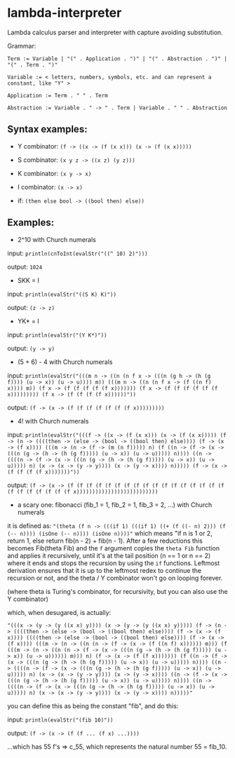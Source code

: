 # lambda-interpreter
Lambda calculus parser and interpreter with capture avoiding substitution.

Grammar:
    
	Term := Variable | "(" . Application . ")" | "(" . Abstraction . ")" | "(" . Term . ")"
    
	Variable := < letters, numbers, symbols, etc. and can represent a constant, like "Y" >
    
	Application := Term . " " . Term
    
	Abstraction := Variable . " -> " . Term | Variable . " " . Abstraction


## Syntax examples:
- Y combinator: `(f -> ((x -> (f (x x))) (x -> (f (x x)))))`

- S combinator: `(x y z -> ((x z) (y z)))`

- K combinator: `(x y -> x)`

- I combinator: `(x -> x)`

- if: `(then else bool -> ((bool then) else))`

## Examples:
- 2^10 with Church numerals

input:  `println(cnToInt(evalStr("((^ 10) 2)")))`

output: `1024`

- SKK = I

input:  `println(evalStr("((S K) K)"))`

output: `(z -> z)`


- YK\* = I

input: `println(evalStr("(Y K*)"))`

output: `(y -> y)`


- (5 + 6) - 4 with Church numerals

input: `println(evalStr("(((m n -> ((n (n f x -> (((n (g h -> (h (g f)))) (u -> x)) (u -> u)))) m)) (((m n -> ((n (n f x -> (f ((n f) x)))) m)) (f x -> (f (f (f (f (f x))))))) (f x -> (f (f (f (f (f (f x))))))))) (f x -> (f (f (f (f x))))))"))`

output: `(f -> (x -> (f (f (f (f (f (f (f x)))))))))`


- 4! with Church numerals

input: `println(evalStr("(((f -> ((x -> (f (x x))) (x -> (f (x x))))) (f -> (n -> ((((then -> (else -> (bool -> ((bool then) else)))) (f -> (x -> (f x)))) (((m -> (n -> (f -> (m (n f))))) n) (f ((n -> (f -> (x -> (((n (g -> (h -> (h (g f))))) (u -> x)) (u -> u))))) n)))) ((n -> ((((n -> (f -> (x -> (((n (g -> (h -> (h (g f))))) (u -> x)) (u -> u))))) n) (x -> (x -> (y -> y)))) (x -> (y -> x)))) n))))) (f -> (x -> (f (f (f (f x)))))))"))`

output: `(f -> (x -> (f (f (f (f (f (f (f (f (f (f (f (f (f (f (f (f (f (f (f (f (f (f (f (f x))))))))))))))))))))))))))`

- a scary one: fibonacci (fib_1 = 1, fib_2 = 1, fib_3 = 2, ...) with Church numerals

it is defined as: `"(theta (f n -> (((if 1) (((if 1) ((+ (f ((- n) 2))) (f (-- n)))) (isOne (-- n)))) (isOne n))))"` which means "if n is 1 or 2, return 1, else return fib(n - 2) + fib(n - 1). After a few reductions this becomes Fib(theta Fib) and the `f` argument copies the `theta Fib` function and applies it recursively, until it's at the tail position (n == 1 or n == 2) where it ends and stops the recursion by using the `if` functions. Leftmost derivation ensures that it is up to the leftmost redex to continue the recursion or not, and the theta / Y combinator won't go on looping forever.

(where theta is Turing's combinator, for recursivity, but you can also use the Y combinator)

which, when desugared, is actually:

`"(((x -> (y -> (y ((x x) y)))) (x -> (y -> (y ((x x) y))))) (f -> (n -> ((((then -> (else -> (bool -> ((bool then) else)))) (f -> (x -> (f x)))) ((((then -> (else -> (bool -> ((bool then) else)))) (f -> (x -> (f x)))) (((m -> (n -> ((n (n -> (f -> (x -> (f ((n f) x)))))) m))) (f (((m -> (n -> ((n (n -> (f -> (x -> (((n (g -> (h -> (h (g f))))) (u -> x)) (u -> u)))))) m))) n) (f -> (x -> (f (f x))))))) (f ((n -> (f -> (x -> (((n (g -> (h -> (h (g f))))) (u -> x)) (u -> u))))) n)))) ((n -> ((((n -> (f -> (x -> (((n (g -> (h -> (h (g f))))) (u -> x)) (u -> u))))) n) (x -> (x -> (y -> y)))) (x -> (y -> x)))) ((n -> (f -> (x -> (((n (g -> (h -> (h (g f))))) (u -> x)) (u -> u))))) n)))) ((n -> ((((n -> (f -> (x -> (((n (g -> (h -> (h (g f))))) (u -> x)) (u -> u))))) n) (x -> (x -> (y -> y)))) (x -> (y -> x)))) n)))))"`

you can define this as being the constant "fib", and do this:

input: `println(evalStr("(fib 10)"))`

output: `(f -> (x -> (f (f ... (f x) ...))))`

...which has 55 f's => c_55, which represents the natural number 55 = fib_10.


